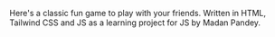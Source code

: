 Here's a classic fun game to play with your friends. Written in HTML, Tailwind CSS and JS as a learning project for JS by Madan Pandey.
